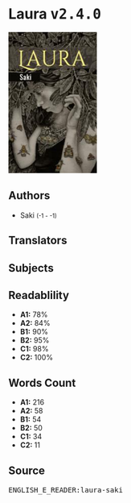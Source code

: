 # Laura <kbd>v2.4.0</kbd>

![](./cover.medium.jpg "")

## Authors


 - Saki <small>(-1 - -1)</small>

## Translators



## Subjects



## Readablility


 - **A1:** 78%
 - **A2:** 84%
 - **B1:** 90%
 - **B2:** 95%
 - **C1:** 98%
 - **C2:** 100%

## Words Count


 - **A1:** 216
 - **A2:** 58
 - **B1:** 54
 - **B2:** 50
 - **C1:** 34
 - **C2:** 11

## Source


<kbd>ENGLISH_E_READER:laura-saki</kbd>
